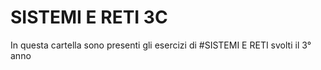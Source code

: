 # SISTEMI E RETI 3C

In questa cartella sono presenti gli esercizi di #SISTEMI E RETI svolti il 3° anno
